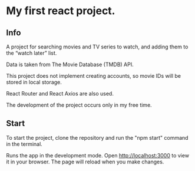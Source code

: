 # My first react project. 

## Info

A project for searching movies and TV series to watch, and adding them to the “watch later” list.

Data is taken from The Movie Database (TMDB) API.

This project does not implement creating accounts, so movie IDs will be stored in local storage.

React Router and React Axios are also used.

The development of the project occurs only in my free time.

## Start

To start the project, clone the repository and run the "npm start" command in the terminal.

Runs the app in the development mode.
Open [http://localhost:3000](http://localhost:3000) to view it in your browser.
The page will reload when you make changes.


